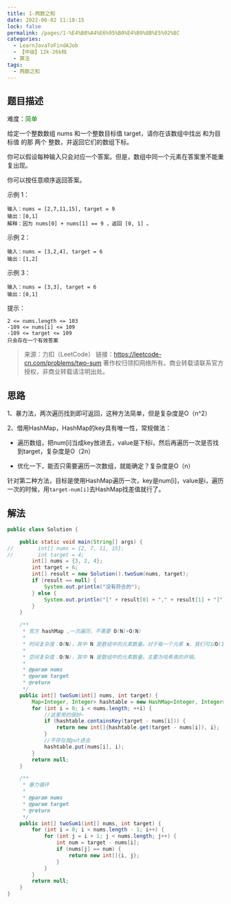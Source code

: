 ```yaml
---
title: 1-两数之和
date: 2022-06-02 11:18:15
lock: false
permalink: /pages/1-%E4%B8%A4%E6%95%B0%E4%B9%8B%E5%92%8C
categories: 
  - LearnJavaToFindAJob
  - 【中级】12k-26k档
  - 算法
tags: 
  - 两数之和
---
```

## 题目描述

难度：<span style="color:green">简单</span>

给定一个整数数组 nums 和一个整数目标值 target，请你在该数组中找出 和为目标值 的那 两个 整数，并返回它们的数组下标。

你可以假设每种输入只会对应一个答案。但是，数组中同一个元素在答案里不能重复出现。

你可以按任意顺序返回答案。

 

示例 1：

```
输入：nums = [2,7,11,15], target = 9
输出：[0,1]
解释：因为 nums[0] + nums[1] == 9 ，返回 [0, 1] 。
```


示例 2：

```
输入：nums = [3,2,4], target = 6
输出：[1,2]
```


示例 3：

```
输入：nums = [3,3], target = 6
输出：[0,1]
```


提示：

```
2 <= nums.length <= 103
-109 <= nums[i] <= 109
-109 <= target <= 109
只会存在一个有效答案
```



> 来源：力扣（LeetCode）
> 链接：https://leetcode-cn.com/problems/two-sum
> 著作权归领扣网络所有。商业转载请联系官方授权，非商业转载请注明出处。



## 思路

1、暴力法，两次遍历找到即可返回，这种方法简单，但是复杂度是O（n^2）

2、借用HashMap，HashMap的key具有唯一性，常规做法：

- 遍历数组，把num[i]当成key放进去，value是下标i，然后再遍历一次是否找到target，复杂度是O（2n）

- 优化一下，能否只需要遍历一次数组，就能确定？复杂度是O（n）

针对第二种方法，目标是使用HashMap遍历一次，key是num[i]，value是i，遍历一次的时候，用`target-num[i]`去HashMap找差值就行了。



## 解法

```java
public class Solution {

    public static void main(String[] args) {
//        int[] nums = {2, 7, 11, 15};
//        int target = 4;
        int[] nums = {3, 2, 4};
        int target = 6;
        int[] result = new Solution().twoSum(nums, target);
        if (result == null) {
            System.out.println("没有符合的");
        } else {
            System.out.println("[" + result[0] + "," + result[1] + "]");
        }
    }

    /**
     * 官方 hashMap ,一次遍历，不需要 O(N)+O(N)
     *
     * 时间复杂度：O(N)，其中 N 是数组中的元素数量。对于每一个元素 x，我们可以O(1) 地寻找 target - x。
     *
     * 空间复杂度：O(N)，其中 N 是数组中的元素数量。主要为哈希表的开销。
     *
     * @param nums
     * @param target
     * @return
     */
    public int[] twoSum(int[] nums, int target) {
        Map<Integer, Integer> hashtable = new HashMap<Integer, Integer>();
        for (int i = 0; i < nums.length; ++i) {
            //这里用的很妙~
            if (hashtable.containsKey(target - nums[i])) {
                return new int[]{hashtable.get(target - nums[i]), i};
            }
            //不存在就put进去
            hashtable.put(nums[i], i);
        }
        return null;
    }

    /**
     * 暴力循环
     *
     * @param nums
     * @param target
     * @return
     */
    public int[] twoSum1(int[] nums, int target) {
        for (int i = 0; i < nums.length - 1; i++) {
            for (int j = i + 1; j < nums.length; j++) {
                int num = target - nums[i];
                if (nums[j] == num) {
                    return new int[]{i, j};
                }
            }
        }
        return null;
    }
}
```



